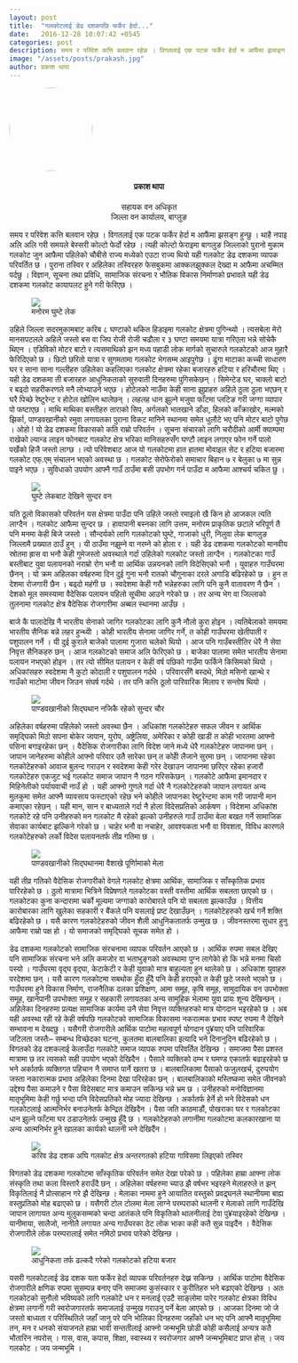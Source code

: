 ```yaml
---
layout: post
title:  "गलकोटलाई डेढ दशकपछि फर्केर हेर्दा..."
date:   2016-12-28 10:07:42 +0545
categories: post
description: समय र परिवेश कत्ति बलवान रहेछ । विगतलाई एक पटक फर्केर हेर्दा म आफैंमा झसङ्ग हुन्छु । थाहै नपाइ अलि अलि गरी समयले बेस्सरी कोल्टो फेर्दो रहेछ । ...| Galkot News, Khabar, Information
image: "/assets/posts/prakash.jpg"
author: प्रकाश थापा
---
```


<div class="auth"><img src="/assets/posts/prakash.jpg" height="150px;" width="150px;" style="border-radius: 50%;"> <h4 align="center">प्रकाश थापा</h4><p align="center" style="font-size: 14px"> सहायक वन अधिकृत<br>
जिल्ला वन कार्यालय, बाग्लुङ</p></div>
समय र परिवेश कत्ति बलवान रहेछ । विगतलाई एक पटक फर्केर हेर्दा म आफैंमा झसङ्ग हुन्छु । थाहै नपाइ अलि अलि गरी समयले बेस्सरी कोल्टो फेर्दो रहेछ । त्यही कोल्टो फेराइमा बागलुङ जिल्लाको पुरानो मुकाम गलकोट जुन आफैमा पहिलेको चौबीसे राज्य मध्येको एउटा राज्य थियो यही गलकोट डेढ दशकमा व्यापक परिवर्तित छ । पुराना तस्विर र अहिलेका तस्विरहरु फेसबुकमा आक्कलझुक्कल देख्दा म आफैमा अचम्मित पर्दछु । विज्ञान, सूचना तथा प्रविधि, सामाजिक संरचना र भौतिक विकास निर्माणको प्रभावले यही डेढ दशकमा गलकोट कायापलट हुने गरी फेरिएछ । 

<figure><img src="/assets/posts/galkot2.jpg"><figcaption>मनोरम घुम्टे लेक</figcaption></figure>

उहिले जिल्ला सदरमुकामबाट करिब ८ घण्टाको थकित हिडाइमा गलकोट क्षेत्रमा पुगिन्थ्यो । त्यसबेला मेरो मानसपटलले अहिले जस्तो बस वा जिप रोजी रोजी चढौला  र ३ घण्टा समयमा  यात्रा गरिएला भन्ने सोचेकै थिएन । एडिविको मोटर बाटो र त्यसमाथिको झन मध्य पहाडी लोक मार्गको सुचारुले गलकोटको आज मुहारै फेरिदिएको छ । छिटो छरितो यात्रा र सुगमतामा गलकोट भेगसम्म आइपुगेछ । ढुंगा माटाका कच्ची साधारण घर र साना साना गल्लीहरु उहिलेका कहलिएका गलकोट क्षेत्रमा रहेका बजारहरु हटिया र हरिचौरमा थिए । यही डेढ दशकमा ती बजारहरु आधुनिकताको सुरुवाती दिनहरुमा पुगिसकेछन् । सिमेन्टेड घर, चाक्लो बाटो र बढ्दो सहरीकरणले मनै लोभ्याउने भएछ । होटेलको नाउँमा केही साना झुप्राहरु अहिले ठुला ठुला भएछन् र घरै पिच्छे रेष्टुरेन्ट र होटेल खोलिन थालेछन् । लहलह धान झुल्ने मजुवा फाँटमा प्लटिङ गरी जग्गा व्यापार पो फष्टाएछ । माथि माथिका बस्तीहरु ताराको सिप, अर्गलको भातखाने डाँडा, हिलको काँक्राखोर, मल्मको झिर्का, पाण्डवखानीको रमुवा लगायतका पुराना विकट मानिने स्थानमा समेत धुलौटे भए पनि मोटर बाटो पुगेछ । ओहो ! यो डेढ दशकमा विकासको कति राम्रो परिवर्तन । सूचना संचारको लागि चरौदीको आर्मी क्याम्पमा राखेको ल्यान्ड लाइन फोनबाट गलकोट क्षेत्र भरिका मानिसहरुसँग घण्टौ लाइन लगाएर फोन गर्ने पालो पर्खेको हिजै जस्तो लाग्छ । त्यो परिवेशबाट आज यो गलकोटमा हात हातमा मोवाइल सेट र हटिया बजारमा गलकोट एफ्.एम् संचालन भएको अवस्था छ । गलकोट सेरोफेरोको समाचार बिहान ७ र बेलुका ७ मा सुन्न पाइने भएछ । सुविधाको उपयोग आफ्नै गाउँ ठाउँमा बसी उपभोग गर्न पाउँदा म आफैमा आश्चर्य चकित छु । 

<figure><img src="/assets/posts/galkot3.jpg"><figcaption>घुम्टे लेकबाट देखिने सुन्दर वन</figcaption></figure>

यति ठूलो विकासको परिवर्तन यस क्षेत्रमा पाउँदा पनि उहिले जस्तो रमाइलो खै किन हो आजकल त्यति लाग्दैन । गलकोट आफैमा सुन्दर छ । हावापानी बस्नका लागि उत्तम, मनोरम प्राकृतिक छटाले भरिपूर्ण तै पनि मनमा केही बिजे जस्तो । सौन्दर्यको लागि गलकोटको घुम्टे, गाजाको धुरी, निलुवा लेक बागलुङ जिल्लामै प्रख्यात ठाउँ हुन् । यी ठाउँमा नझुम्ने वा नरम्ने को होला र । यही डेढ दशकमा गलकोटको मानवीय स्रोतमा ह्रास वा भनौ केही गुमेजस्तो अवस्थाले गर्दा उहिलेको गलकोट जस्तो लाग्दैन । गलकोटका गाउँ बस्तीबाट युवा पलायनको नराम्रो रोग भनौ वा आर्थिक उन्नयनको लागि विदेसिएको भनौ । युवाहरु गाउँघरमा छैनन् । यो क्रम अहिलका वर्षहरुमा दिन दुई गुना भनौ रातको चौगुनाका दरले अगाडि बढिरहेको छ । हुन त देशमा रोजगारी छैन । बढ्दो महंगी छ । स्वदेशमा केही गरौ भन्नेहरुका लागि पनि कुनै वातावरण नै छैन । देशको मूल समस्यामा वैदेसिक पलायन पहिलो सूचीमा आउने गरेको छ । तर अन्य भेग वा जिल्लाको तुलनामा गलकोट क्षेत्र वैदेसिक रोजगारीमा अब्बल स्थानमा आउँछ । 

बाजे कै पालादेखि नै भारतीय सेनाको जागिर गलकोटका लागि कुनै नौलो कुरा होइन । त्यतिबेलाको समयमा भारतीय सैनिक बन्ने लहर हुन्थ्योे । कोही भारतीय सेनामा जागिर गर्ने, त कोही गाउँघरमा खेतीपाती र पशुपालन गर्ने । यी दुई कुराले बाजेको पालामा गुजारा चलेको थियो । आज पनि गाउँबस्तीतिर धेरै नै सेवा निवृत्त सैनिकहरु छन् । आज गलकोटको समाज अलि फेरिएको छ । बाजेका पालामा समेत भारतीय सेनामा पलायन नभएको होइन । तर त्यो सीमित पलायन र केही वर्ष पछिको गाउँमा फर्किने किसिमको थियो । अधिकांसहरु स्वदेशमा नै कुटो कोदाली र पशुपालन गर्दथे । परिवारसँगै बस्दथे, मिठो मसिनो खान्थे र गाउँको माटोमा जीवन जिउन संघर्ष गर्दथे । तर पनि कत्ति ठूलो पारिवारिक मिलाप र सन्तोष थियो ।
<figure><img src="/assets/posts/galkot5.jpg"><figcaption>पाण्डवखानीको सिद्घथान नजिकै रहेको सुन्दर चौर</figcaption></figure>

अहिलेका वर्षहरुमा पहिलेको जस्तो अवस्था छैन । अधिकांश गलकोटेहरु सफल जीवन र आर्थिक समृद्घिको मिठो सपना बोकेर जापान, युरोप, अष्ट्रेलिया, अमेरिका र कोही खाडी त कोही भारतमा आफ्नो पसिना बगाइरहेका छन् । वैदेसिक रोजगारीका लागि विदेश जाने मध्ये धेरै गलकोटेहरु जापानमा छन् । जापान जानेहरुमा कोहीले आफ्नो परिवार उतै सारेका छन् त कोहीे लैजाने सुरमा छन् । जापानमा रहेका गलकोटेहरुको आवाज बुलन्द गराउन र स्वदेशमा केही गरेर देखाउन जापानमा छरिएर रहेका हजारौं गलकोटेहरु एकजुट भई गलकोट समाज जापान नै गठन गरिसकेछन् । गलकोटे आफैमा इमानदार र मिहिनेतीको पर्यायवाची नाउँ हो । यही आफ्नो गुणले गर्दा धेरै नै गलकोटेहरुको जापान लगायत अन्य मुलकुमा समेत आफ्नै व्यावसाय फस्टाएको रहेछ भने कोहीले जापानका रेष्टुरेन्टमा काम गरी जापानी मान कमाएका रहेछन् । यही मान, सान र बाध्यताले गर्दा नै होला विदेसप्रतिको आर्कषण । विदेशमा अधिकांश गलकोटे रहे पनि उनीहरुको मन गलकोट मै रहेको झल्को उनीहरुले गाउँ ठाउँमा बेला बखत गर्ने सामाजिक सेवाका कार्यबाट झल्किने गरेको छ । चाहेर भनौ वा नचाहेर, आवश्यकता भनौ वा विवशता, विविध कारणले गलकोटेहरुको लर्को विदेस पलायनतर्फ तीव्र गतिमा छ । 

<figure><img src="/assets/posts/galkot4.jpg"><figcaption>पाण्डवखानीको सिद्घथानमा वैशाखे पूर्णिामाको मेला</figcaption></figure>

यही तीव्र गतिको वैदेसिक रोजगारीको वेगले गलकोट क्षेत्रमा आर्थिक, सामाजिक र साँस्कृतिक प्रभाव पारिरहेको छ । ठुलो मात्रामा भित्रिने विप्रेषणले गलकोटका वस्ती वस्तीमा आर्थिक सबलता छाएको छ । गलकोटका कुना कन्दारामा चर्को मूल्यमा जग्गाको कारोबारले पनि यो सबलता झल्काउँछ । वित्तीय कारोबारका लागि खुलेका सहकारी र बैंकले पनि यसलाई प्रष्ट देखाउँछन् । गलकोटेहरुको खर्च गर्ने शक्ति बढिरहेको छ । यसै कारण गलकोटेहरुको जीवन शैली आधुनिकतातर्फ उन्मुख छ । जीवनस्तरमा सुधार हुनु आफैमा राम्रो पक्ष हो । यो समाजको समृद्घिको सूचक समेत हो ।  

डेढ दशकमा  गलकोटको सामाजिक संरचनामा व्यापक परिवर्तन आएको छ । आर्थिक रुपमा सबल देखिए पनि सामाजिक संरचना भने अलि कमजोर वा भताभुङ्गको अवस्थामा पुग्न लागेकोे हो कि भन्ने मनमा चिसो पस्यो । गाउँघरमा वृद्घ वृद्घा, केटाकेटी र केही युवाको मात्र बाहुल्यता हुन थालेको छ । अधिकांश युवाहरु परदेशमा  छन् । यसै कारण गलकोटमा सबथोक हुँदा हुँदै पनि केही हराएको त केही छुटे जस्तो भएको छ । गाउँघरमा हुने विकास निर्माण, राजनैतिक दलका प्रशिक्षण, आमा समूह, कृषि समूह, सामुदायिक वन उपभोक्ता समूह, खानेपानी उपभोक्ता समूह र सहकारी लगायतका अन्य सामुहिक भेलामा युवा प्रायः शून्य देखिन्छन् । अहिलेका दिनहरुमा प्रत्यक्ष सामाजिक कार्यमा उनै सेवा निवृत्त व्यक्तिहरुको मात्र योगदान भइरहेको छ । अब यही अवस्था रही रहे केही वर्षपछि गलकोटको सामाजिक विकासमा नकरात्मक प्रभाव स्पष्ट रुपमा नै देखिने सम्भावना म देख्दछु । यसैगरी रोजगारीले आर्थिक पाटोमा महत्वपूर्ण योगदान पु¥याए पनि पारिवारिक जटिलता जस्तैः– सम्बन्ध विच्छेदका घटना, कुलतमा बालबालिका इत्यादि भने दिनानुदिन बढिरहेको छ । विगतको डेढ दशकलाई केलाउँदा गलकोटे समाज व्यापक रुपमा परिवर्तित देखिन्छ । समाजमा पैसा प्रशस्त मात्रामा छ तर त्यसको सही उपयोग भएको देखिदैन । पैसाले व्यक्तिको दम्भ र घमण्ड एकातर्फ बढाइरहेको छ भने अर्कातर्फ व्यक्तिगत पहिचान नै समाप्त पार्ने खतरा छ । बालबालिकामा पैसाको फजुलखर्च, दुरुपयोग जस्ता नकारात्मक प्रभाव अहिलेका दिनमा देखा परिरहेका छन् । बालबालिकाको मस्तिष्कमा समेत जीवनको उद्देश्य पैसा कमाउने र पैसा विदेसबाट मात्र कमाउन सकिन्छ भन्ने भ्रम छ । उनीहरुको मनोविज्ञानमा मातृभूमिमा केही गर्छु भन्दा पनि विदेसप्रतिको मोह ज्यादा देखिन्छ । अर्कातर्फ हेर्ने हो भने विदेसको धन गलकोटलाई आत्मनिर्भर बनाउनेतर्फ केन्द्रित देखिदैन । पैसा जति काठमाडौं, पोखराका घर र गलकोटका धान झुल्ने फाँटमा घर ठडाउनेतर्फ उन्मुख हुँदै छ । गलकोटेहरुको लगानीमा गलकोटमा कलकारखाना या अन्य आत्मनिर्भर हुने खालका कार्यको थालनी भने देखिदैंन ।

<figure><img src="/assets/posts/galkot1.jpg"><figcaption>करिव डेढ दशक अघि गलकोट क्षेत्र अन्तरगतको हटिया गाविसमा लिइएको तस्विर</figcaption></figure>
विगतको डेढ दशकमा गलकोटमा साँस्कृतिक परिवर्तन समेत देखा परेको छ । पहिलेका हाम्रा आफ्ना लोक संस्कृति तथा कला विस्तारै हराउँदै छन् । अहिलेका वर्षहरुमा च्याउ झै वर्षभर भइरहने मेलाहरुले त झन् विकृतिलाई नै प्रोत्साहान गरे झै देखिन्छ । मेलाका नाममा हुने आयातित वस्तुको प्रवद्र्घनले स्थानीयमा बाह्य वस्तुप्रतिको मोह बढाएको छ । यसैगरी टोल टोलमा मेला लाग्ने परम्पराको थालनी र मेलाको लागि गाउँदेखि जापान लागायत अन्य मुलुकसम्मको चन्दा आतंकले पनि विकृतिको थालनीलाई टेवा पु¥याइरहेको देखिन्छ । यानीमाया, सालैजो, नानीलै लगायत अन्य गाउँघरका ठेट लोक भाका कही कतै सुन्न पाइदैंन । वैदेसिक रोजगारीले लोक परम्परालाई समेत नमिठो प्रभाव पारेको देखिन्छ । 
<figure><img src="/assets/posts/galkot6.jpg"><figcaption>आधुनिकता तर्फ ढल्कदै गरेको गलकोटको हटिया बजार</figcaption></figure>
यसरी गलकोटलाई डेढ दशक यता फर्केर हेर्दा व्यापक परिवर्तनहरु देख्न सकिन्छ । आर्थिक पाटोमा वैदेसिक रोजगारीले क्षणिक रुपमा सुसम्पन्न बनाए पनि समाजमा कुसंस्कार र कुरीतिहरु भने बढाएको देखिन्छ । अतः गलकोटको सुनौलो भविष्यको लागि गलकोटे धन र मनलाई एउटै साङ्लोमा पारेर गलकोट क्षेत्रका विविध क्षेत्रमा लगानी गरी स्वरोजगारतर्फ समाजलाई उन्मुख गराउनु पर्ने बेला आएको छ । आजका दिनमा जो जे जस्तो बाध्यता र परिस्थितिले जहाँ जानु परे पनि भोलिका दिनहरुमा जहाँको धन भए पनि आफ्नै मातृभूमिमा तन, मन र धनको संयाजनले हाम्रा भावी सन्ततीलाई आफ्नो जन्मभूमि छोडी कोही कसैलाई अन्यत्र कतै भौतारिन नपरोस् । गास, वास, कपास, शिक्षा, स्वास्थ्य र स्वरोजगार आफ्नै जन्मभूमिबाट प्राप्त होस् ।
जय गलकोट । जय जन्मभूमि ।
